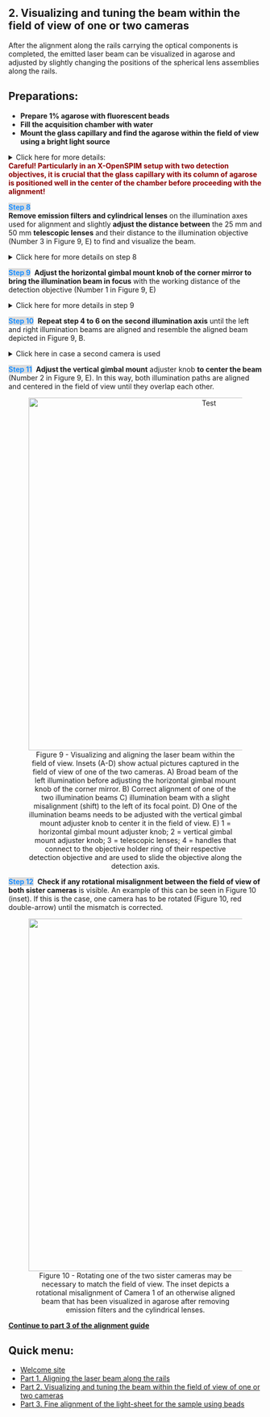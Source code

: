## 2. Visualizing and tuning the beam within the field of view of one or two cameras
After the alignment along the rails carrying the optical components is completed, the emitted laser beam can be visualized in agarose and adjusted by slightly changing the positions of the spherical lens assemblies along the rails.

## Preparations:
-   **Prepare 1% agarose with fluorescent beads**
-   **Fill the acquisition chamber with water**
-   **Mount the glass capillary and find the agarose within the field of view using a bright light source**
<details><summary>Click here for more details:</summary>
<p>

-   Prepare 1% water agarose containing fluorescent beads (e.g., 1:2000), which fit the laser excitation and emission filters of your OpenSPIM system. Sonicate the beads in a 1:100 stock solution for 3 min before mixing them with water agarose or vigorously vortex it for several minutes to avoid clustering.</br>

-   Vortex the Agarose containing the beads for 3 min and soak it into a glass capillary e.g., by using a plunger. In case of an X-OpenSPIM we recommend to already mount some kind of sample, which can be easily spotted. For detailed descriptions for mounting and preparing samples visit the <a href="https://openspim.org/Sample_Preparation">OpenSPIM website</a>.

-   Fill the acquisition chamber with water, mount and find the lower edge of the glass capillary using any available bright light source (even the torch of your phone can be used). Then push out the agarose by gently pressing the plunger until the column of agarose can easily cover the entire field of view. Make sure the glass capillary is completely out of view and only agarose is visible.</br>

-   **Use the 4D-stage** to focus on the left or right edge of the agarose and **center the column of agarose** in the field of view. A smartphone's bright light source is sufficient find the capillary and bring it into the field of view.

<figure align="center">
  <a href="https://openspim.org/images/alignment/Alignment_Figure7.png" target="_blank"><img width="700" src="https://openspim.org/images/alignment/Alignment_Figure7.png"></a>
<figcaption> Figure 7 - Preparing a glass capillary containing agarose that can be pushed out using a plunger (left) and mounted glass capillary depicted in the center of the acquisition chamber, which has been filled with water.
</figcaption>
</figure>  
</br>
<figure align="center">
  <a href="https://openspim.org/images/alignment/Alignment_Figure8.png" target="_blank"><img width="700" src="https://openspim.org/images/alignment/Alignment_Figure8.png"></a>
<figcaption> Figure 8 - The glass capillary gets positioned in the center of the chamber using the 4D-stage.
</figcaption>
</figure>  

</p>
</details>
<span style="color:darkred; font-weight:bold">Careful! Particularly in an X-OpenSPIM setup with two detection objectives, it is crucial that the glass capillary with its column of agarose is positioned well in the center of the chamber before proceeding with the alignment!</span>&nbsp;</br>

<span style="color:#1E90FF; background-color:#DCDCDC; font-weight:bold">Step 8</span>&nbsp;</br>
**Remove emission filters and cylindrical lenses** on the illumination axes used for alignment and slightly **adjust the distance between** the 25 mm and 50 mm **telescopic lenses** and their distance to the illumination objective (Number 3 in Figure 9, E) to find and visualize the beam.

<details><summary>Click here for more details on step 8</summary>
<p>
Try tightening the two telescopic lenses with the spring-loaded plunger of the rail carrier, up to the point where they can barely glide along the optical rail (Figure 9, red double headed arrows). At some point, the laser beam will become visible, first as an indistinct broad fuzzy beam crossing the field of view horizontally from left to right.
Further adjust the telescope lenses to increase the sharpness of the beam until it looks similar to the one depicted in Figure 9, A.
</p>
</details>

<span style="color:#1E90FF; background-color:#DCDCDC; font-weight:bold">Step 9</span>&nbsp;
**Adjust the horizontal gimbal mount knob of the corner mirror to bring the illumination beam in focus** with the working distance of the detection objective (Number 1 in Figure 9, E)

<details><summary>Click here for more details in step 9</summary>
<p>
The beam should now be seen as a very thin stripe instead of a coarse beam (see Figure 9, B). At this point, it often becomes obvious that the focal point of the beam is not centered in the field of view. This shift is shown in Figure 9, C. Again, carefully adjust one of the telescopic lenses (Number 3 in Figure 9) by gently gliding it along the optical rail to correct for this shift (red double headed arrows).
</p>
</details>

<span style="color:#1E90FF; background-color:#DCDCDC; font-weight:bold">Step 10</span>&nbsp;
**Repeat step 4 to 6 on the second illumination axis** until the left and right illumination beams are aligned and resemble the aligned beam depicted in Figure 9, B.

<details><summary>Click here in case a second camera is used</summary>
<p>
Once both illumination sides are aligned and a beam is clearly visible within the FOV of one camera (using no cylindrical lenses and no emission filters), then the detection objective of the second camera should be adjusted up to the point where the beams of both detection axes are highly similar in shape and clearly visible as demonstrated in Figure 9, C.</br>

<span style="color:darkred; font-weight:bold">Careful! Particularly in an X-OpenSPIM setup with two detection objectives, it is crucial that the glass capillary with its column of agarose is positioned well in the center of the chamber before proceeding with this alignment step!</br></span>&nbsp;</br>

Initially, any bright field light (e.g. phone flashlight) can be used to find any given structure (e.g., the bottom left or right edge of the capillary or some kind of recognizable spot/sample). Gently slide the detection objective of the second camera forward and backward along the detection axis until the same structure becomes visible. Also the corner mirror mount knobs (KCB2EC/M, Thorlabs) installed in on of the detection axes have to be adjusted to bring the two fields of views closer together until they can fully overlap. This alignment should subsequently be repeated using pure agarose in which the beam of one illumination serves as the new alignment target (see also Figure 12). Ensure that both sister cameras have the same top and bottom orientation.</br>
</p>
</details>

<span style="color:#1E90FF; background-color:#DCDCDC; font-weight:bold">Step 11</span>&nbsp;
**Adjust the vertical gimbal mount** adjuster knob **to center the beam** (Number 2 in Figure 9, E). In this way, both illumination paths are aligned and centered in the field of view until they overlap each other.

<figure align="center">
    <img width="700" src="https://openspim.org/images/alignment/Alignment_Figure9.png" alt="Test">
    <figcaption> Figure 9 - Visualizing and aligning the laser beam within the field of view. Insets (A-D) show actual pictures captured in the field of view of one of the two cameras. A) Broad beam of the left illumination before adjusting the horizontal gimbal mount knob of the corner mirror. B) Correct alignment of one of the two illumination beams C) illumination beam with a slight misalignment (shift) to the left of its focal point. D) One of the illumination beams needs to be adjusted with the vertical gimbal mount adjuster knob to center it in the field of view. E) 1 = horizontal gimbal mount adjuster knob; 2 = vertical gimbal mount adjuster knob; 3 = telescopic lenses; 4 = handles that connect to the objective holder ring of their respective  detection objective and are used to slide the objective along the detection axis.</figcaption>
</figure> 

<span style="color:#1E90FF; background-color:#DCDCDC; font-weight:bold">Step 12</span>&nbsp;
**Check if any rotational misalignment between the field of view of both sister cameras** is visible. An example of this can be seen in Figure 10 (inset). If this is the case, one camera has to be rotated (Figure 10, red double-arrow) until the mismatch is corrected.

<figure align="center">
  <a href="https://openspim.org/images/alignment/Alignment_Figure10.png" target="_blank"><img width="700" src="https://openspim.org/images/alignment/Alignment_Figure10.png"></a>
<figcaption> Figure 10 - Rotating one of the two sister cameras may be necessary to match the field of view. The inset depicts a rotational misalignment of Camera 1 of an otherwise aligned beam that has been visualized in agarose after removing emission filters and the cylindrical lenses.
</figcaption>
</figure>  

**[Continue to part 3 of the alignment guide](https://openspim.org/xopenspim/alignment_sample)**

##  Quick menu:
- [Welcome site](https://openspim.org/xopenspim/alignment_welcome)
- [Part 1. Aligning the laser beam along the rails](https://openspim.org/xopenspim/alignment_rails)
- [Part 2. Visualizing and tuning the beam within the field of view of one or two cameras](https://openspim.org/xopenspim/alignment_FOV) 
- [Part 3. Fine alignment of the light-sheet for the sample using beads](https://openspim.org/xopenspim/alignment_sample)
